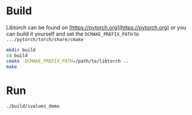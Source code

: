# Build

Libtorch can be found on [https://pytorch.org](https://pytorch.org) or you can build it yourself and set the `DCMAKE_PREFIX_PATH` to `.../pytorch/torch/share/cmake`

```bash
mkdir build
cd build
cmake -DCMAKE_PREFIX_PATH=/path/to/libtorch ..
make
```

# Run

```bash
./build/ivalues_demo
```
